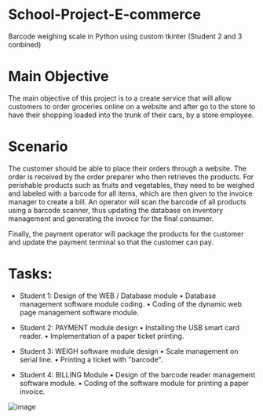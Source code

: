 # School-Project-E-commerce
Barcode weighing scale in Python using custom tkinter (Student 2 and 3 conbined)

# Main Objective
The main objective of this project is to a create service that will allow customers to order groceries online on a website and after go to the store to have their shopping loaded into the trunk of their cars, by a store employee. 

# Scenario
The customer should be able to place their orders through a website. The order is received by the order preparer who then retrieves the products. For perishable products such as fruits and vegetables, they need to be weighed and labeled with a barcode for all items, which are then given to the invoice manager to create a bill. An operator will scan the barcode of all products using a barcode scanner, thus updating the database on inventory management and generating the invoice for the final consumer.

Finally, the payment operator will package the products for the customer and update the payment terminal so that the customer can pay.

# Tasks:
- Student 1: Design of the WEB / Database module
    • Database management software module coding.
    • Coding of the dynamic web page management software module.
    
- Student 2: PAYMENT module design
    • Installing the USB smart card reader.
    • Implementation of a paper ticket printing.
              
- Student 3: WEIGH software module design
    • Scale management on serial line.
    • Printing a ticket with "barcode".
    
- Student 4: BILLING Module
    • Design of the barcode reader management software module.
    • Coding of the software module for printing a paper invoice.    

![image](https://user-images.githubusercontent.com/51377697/226215151-4cf83bd5-3ea9-4b44-abc5-f20e182b3582.png)
